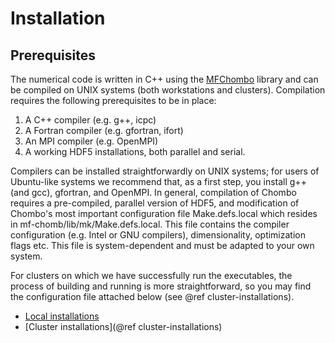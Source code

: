 Installation
============

Prerequisites
----------------------

The numerical code is written in C++ using the [MFChombo](https://commons.lbl.gov/display/chombo/Chombo+-+Software+for+Adaptive+Solutions+of+Partial+Differential+Equations) library and can be compiled on UNIX systems (both workstations and clusters). 
Compilation requires the following prerequisites to be in place:

1. A C++ compiler (e.g. g++, icpc)
2. A Fortran compiler (e.g. gfortran, ifort)
3. An MPI compiler (e.g. OpenMPI)
4. A working HDF5 installations, both parallel and serial. 

Compilers can be installed straightforwardly on UNIX systems; for users of Ubuntu-like systems we recommend that, as a first step, you install g++ (and gcc), gfortran, and OpenMPI. In general, compilation of Chombo requires a pre-compiled, parallel version of HDF5, and modification of Chombo's most important configuration file Make.defs.local which resides in mf-chomb/lib/mk/Make.defs.local. This file contains the compiler configuration (e.g. Intel or GNU compilers), dimensionality, optimization flags etc. This file is system-dependent and must be adapted to your own system.

For clusters on which we have successfully run the executables, the process of building and running is more straightforward, so you may find the configuration file attached below (see @ref cluster-installations). 

* [Local installations](installation_local.md)
* [Cluster installations](@ref cluster-installations)
